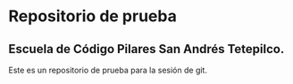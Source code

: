 # Repositorio de prueba
## Escuela de Código Pilares San Andrés Tetepilco.
Este es un repositorio de prueba para la sesión de git. 

